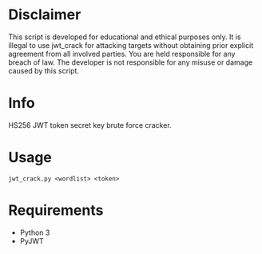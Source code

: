 # Disclaimer

This script is developed for educational and ethical purposes only. It is illegal to use jwt_crack for attacking targets without obtaining prior explicit agreement from all involved parties. You are held responsible for any breach of law. The developer is not responsible for any misuse or damage caused by this script.

# Info

HS256 JWT token secret key brute force cracker.

# Usage

<code>jwt_crack.py &lt;wordlist&gt; &lt;token&gt;</code>

# Requirements

<ul>
  <li>Python 3</li>
  <li>PyJWT</li>
</ul>


